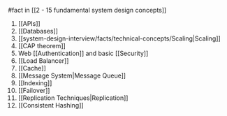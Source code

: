 #fact in [[2 - 15 fundamental system design concepts]]

1. [[APIs]]
2. [[Databases]]
3. [[system-design-interview/facts/technical-concepts/Scaling|Scaling]]
4. [[CAP theorem]]
5. Web [[Authentication]] and basic [[Security]]
6. [[Load Balancer]]
7. [[Cache]]
8. [[Message System|Message Queue]]
9. [[Indexing]]
10. [[Failover]]
11. [[Replication Techniques|Replication]]
12. [[Consistent Hashing]]